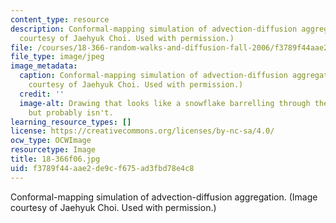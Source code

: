 ```yaml
---
content_type: resource
description: Conformal-mapping simulation of advection-diffusion aggregation. (Image
  courtesy of Jaehyuk Choi. Used with permission.)
file: /courses/18-366-random-walks-and-diffusion-fall-2006/f3789f44aae2de9cf675ad3fbd78e4c8_18-366f06.jpg
file_type: image/jpeg
image_metadata:
  caption: Conformal-mapping simulation of advection-diffusion aggregation. (Image
    courtesy of Jaehyuk Choi. Used with permission.)
  credit: ''
  image-alt: Drawing that looks like a snowflake barrelling through the atmosphere
    but probably isn't.
learning_resource_types: []
license: https://creativecommons.org/licenses/by-nc-sa/4.0/
ocw_type: OCWImage
resourcetype: Image
title: 18-366f06.jpg
uid: f3789f44-aae2-de9c-f675-ad3fbd78e4c8
---
```

Conformal-mapping simulation of advection-diffusion aggregation. (Image courtesy of Jaehyuk Choi. Used with permission.)
